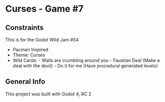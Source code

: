 # Curses - Game #7

## Constraints
This is for the Godot Wild Jam #54
- Pacman Inspired
- Theme: Curses
- Wild Cards:
		- Walls are crumbling around you
		- Faustian Deal (Make a deal with the devil)
		- Do it for me (Have procedural generated levels)


## General Info
This project was built with Godot 4, RC 2
